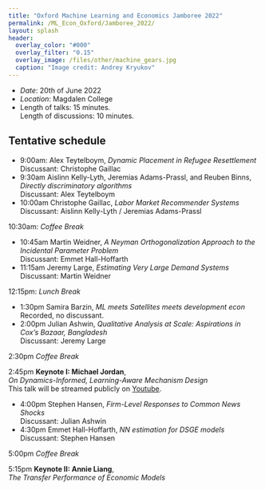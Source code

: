 ```yaml
---
title: "Oxford Machine Learning and Economics Jamboree 2022"
permalink: /ML_Econ_Oxford/Jamboree_2022/
layout: splash
header:
  overlay_color: "#000"
  overlay_filter: "0.15"
  overlay_image: /files/other/machine_gears.jpg
  caption: "Image credit: Andrey Kryukov"
---
```





- *Date*: 20th of June 2022
- *Location*: Magdalen College
- Length of talks: 15 minutes.   
  Length of discussions: 10 minutes.

## Tentative schedule

- 9:00am: Alex Teytelboym, *Dynamic Placement in Refugee Resettlement*  
Discussant: Christophe Gaillac
- 9:30am Aislinn Kelly-Lyth, Jeremias Adams-Prassl, and Reuben Binns, *Directly discriminatory algorithms*  
Discussant: Alex Teytelboym
- 10:00am Christophe Gaillac, *Labor Market Recommender Systems*  
Discussant: Aislinn Kelly-Lyth / Jeremias Adams-Prassl

10:30am: *Coffee Break*  

- 10:45am Martin Weidner, *A Neyman Orthogonalization Approach to the Incidental Parameter Problem*  
Discussant: Emmet Hall-Hoffarth
- 11:15am Jeremy Large, *Estimating Very Large Demand Systems*  
Discussant: Martin Weidner

12:15pm: *Lunch Break*




- 1:30pm Samira Barzin, *ML meets Satellites meets development econ*  
Recorded, no discussant.  
- 2:00pm Julian Ashwin, *Qualitative Analysis at Scale: Aspirations in Cox’s Bazaar, Bangladesh*  
Discussant: Jeremy Large  


2:30pm *Coffee Break*

2:45pm **Keynote I: Michael Jordan**,  
*On Dynamics-Informed, Learning-Aware Mechanism Design*  
This talk will be streamed publicly on [Youtube](https://www.youtube.com/channel/UCB3VHmtU-Acta1o0wbzWaag/).  

- 4:00pm Stephen Hansen, *Firm-Level Responses to Common News Shocks*  
Discussant: Julian Ashwin
- 4:30pm Emmet Hall-Hoffarth, *NN estimation for DSGE models*  
Discussant: Stephen Hansen

5:00pm *Coffee Break*

5:15pm **Keynote II: Annie Liang**,  
*The Transfer Performance of Economic Models*  

